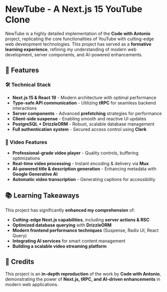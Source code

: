 # NewTube - A Next.js 15 YouTube Clone

NewTube is a highly detailed implementation of the **Code with Antonio** project, replicating the core functionalities of YouTube with cutting-edge web development technologies. This project has served as a **formative learning experience**, refining my understanding of modern web development, server components, and AI-powered enhancements.

## 🚀 Features
### 🛠 Technical Stack
- **Next.js 15 & React 19** - Modern architecture with optimal performance
- **Type-safe API communication** - Utilizing **tRPC** for seamless backend interactions
- **Server components** - Advanced **prefetching** strategies for performance
- **Client-side suspense** - Enabling smooth and reactive UI updates
- **PostgreSQL + DrizzleORM** - Robust, scalable database management
- **Full authentication system** - Secured access control using **Clerk**

### 🎥 Video Features
- **Professional-grade video player** - Quality controls, buffering optimizations
- **Real-time video processing** - Instant encoding & delivery via **Mux**
- **AI-powered title & description generation** - Enhancing metadata with **Google Generative AI**
- **Automatic video transcription** - Generating captions for accessibility

## 📚 Learning Takeaways
This project has significantly **enhanced my comprehension** of:
- **Cutting-edge Next.js capabilities**, including **server actions & RSC**
- **Optimized database querying** with **DrizzleORM**
- **Modern frontend performance techniques** (Suspense, Radix UI, React Query)
- **Integrating AI services** for smart content management
- **Building a scalable video streaming platform**


## 📜 Credits
This project is an **in-depth reproduction** of the work by **Code with Antonio**, demonstrating the power of **Next.js, tRPC, and AI-driven enhancements** in modern web applications.

